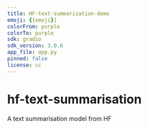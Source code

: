 ```yaml
---
title: HF-text-summarization-demo
emoji: {{emoji}}
colorFrom: purple
colorTo: purple
sdk: gradio
sdk_version: 3.0.6
app_file: app.py
pinned: false
license: cc
---
```




# hf-text-summarisation
A text summarisation model from HF
